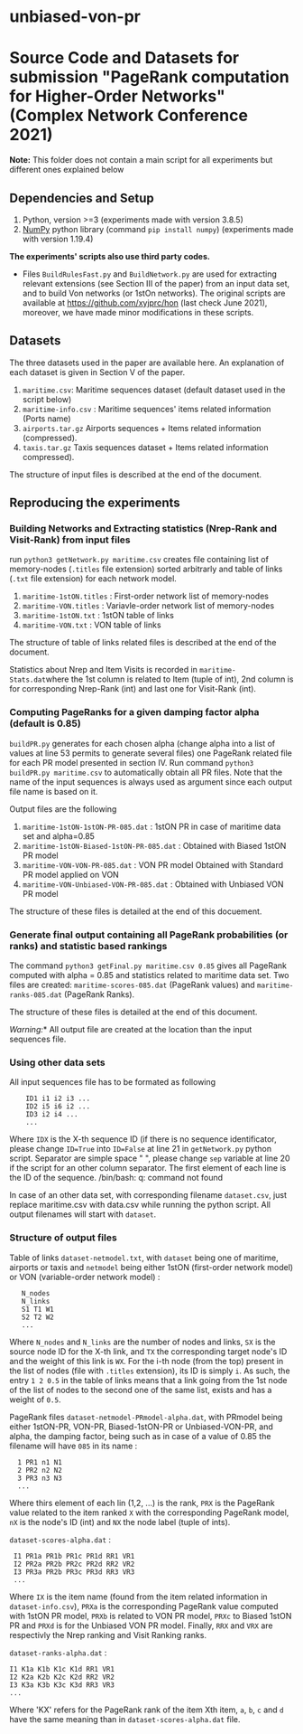 # unbiased-von-pr

# Source Code and Datasets for submission "PageRank computation for Higher-Order Networks" (Complex Network Conference 2021)

**Note:** This folder does not contain a main script for all experiments but different ones explained below 

## Dependencies and Setup

1. Python, version >=3 (experiments made with version 3.8.5)
2. [NumPy](https://numpy.org/) python library (command `pip install numpy`) (experiments made with version 1.19.4)

**The experiments' scripts also use third party codes.**

- Files `BuildRulesFast.py` and `BuildNetwork.py` are used for extracting relevant extensions (see Section III of the paper) from an input data set, and to build Von networks (or 1stOn networks). The original scripts are available at https://github.com/xyjprc/hon (last check June 2021), moreover, we have made minor modifications in these scripts.

## Datasets

The three datasets used in the paper are available here. An explanation of each dataset is given in Section V of the paper.

1. `maritime.csv`: Maritime sequences dataset (default dataset used in the script below)
2. `maritime-info.csv` : Maritime sequences' items related information (Ports name)
3. `airports.tar.gz` Airports sequences + Items related information (compressed). 
4. `taxis.tar.gz` Taxis sequences dataset + Items related information compressed). 

The structure of input files is described at the end of the document. 

## Reproducing the experiments

### Building Networks and Extracting statistics (Nrep-Rank and Visit-Rank) from input files

run `python3 getNetwork.py maritime.csv` creates file containing list of memory-nodes (`.titles` file extension) sorted arbitrarly and table of links (`.txt` file extension) for each network model.

1. `maritime-1stON.titles` : First-order network list of memory-nodes
2. `maritime-VON.titles` : Variavle-order network list of memory-nodes
3. `maritime-1stON.txt` : 1stON table of links
4. `maritime-VON.txt` : VON table of links

The structure of table of links related files is described at the end of the document.

Statistics about Nrep and Item Visits is recorded in `maritime-Stats.dat`where the 1st column is related to Item (tuple of int), 2nd column is for corresponding Nrep-Rank (int) and last one for Visit-Rank (int). 
### Computing PageRanks for a given damping factor alpha (default is 0.85)

`buildPR.py` generates for each chosen alpha (change alpha into a list of values at line 53 permits to generate several files) one PageRank related file for each PR model presented in section IV.
Run command `python3 buildPR.py maritime.csv` to automatically obtain all PR files. Note that the name of the input sequences is always used as argument since each output file name is based on it.

Output files are the following

1. `maritime-1stON-1stON-PR-085.dat` : 1stON PR in case of maritime data set and alpha=0.85
2. `maritime-1stON-Biased-1stON-PR-085.dat` : Obtained with Biased 1stON PR model
3. `maritime-VON-VON-PR-085.dat` : VON PR model Obtained with Standard PR model applied on VON
4. `maritime-VON-Unbiased-VON-PR-085.dat` : Obtained with Unbiased VON PR model

The structure of these files is detailed at the end of this docuement.

### Generate final output containing all PageRank probabilities (or ranks) and statistic based rankings

The command `python3 getFinal.py maritime.csv 0.85` gives all PageRank computed with alpha = 0.85 and statistics related to maritime data set. Two files are created: `maritime-scores-085.dat` (PageRank values) and `maritime-ranks-085.dat` (PageRank Ranks).

The structure of these files is detailed at the end of this document.

*Warning:** All output file are created at the location than the input sequences file.
### Using other data sets
All input sequences file has to be formated as following

        ID1 i1 i2 i3 ...
        ID2 i5 i6 i2 ...
        ID3 i2 i4 ...
        ...

Where `IDX` is the X-th sequence ID (if there is no sequence identificator, please change `ID=True` into `ID=False` at line 21 in `getNetwork.py` python script. Separator are simple space " ", please change `sep` variable at line 20 if the script for an other column separator. The first element of each line is the ID of the sequence.
/bin/bash: q: command not found

In case of an other data set, with corresponding filename `dataset.csv`, just replace maritime.csv with data.csv while running the python script. All output filenames will start with `dataset`.

### Structure of output files

Table of links `dataset-netmodel.txt`, with `dataset` being one of maritime, airports or taxis and `netmodel` being either 1stON (first-order network model) or VON (variable-order network model) :

       N_nodes
       N_links
       S1 T1 W1
       S2 T2 W2
       ...

Where `N_nodes` and `N_links` are the number of nodes and links, `SX` is the source node ID for the X-th link, and `TX` the corresponding target node's ID and the weight of this link is `WX`. For the i-th node (from the top) present in the list of nodes (file with `.titles` extension), its ID is simply `i`. As such, the entry `1 2 0.5` in the table of links means that a link going from the 1st node of the list of nodes to the second one of the same list, exists and has a weight of `0.5`.

PageRank files `dataset-netmodel-PRmodel-alpha.dat`, with PRmodel being either 1stON-PR, VON-PR, Biased-1stON-PR or Unbiased-VON-PR, and  alpha, the damping factor, being such as in case of a value of 0.85 the filename will have `085` in its name :

      1 PR1 n1 N1
      2 PR2 n2 N2
      3 PR3 n3 N3
      ...

Where thirs element of each lin (1,2, ...) is the rank, `PRX` is the PageRank value related to the item ranked `X` with the corresponding PageRank model, `nX` is the node's ID (int) and `NX` the node label (tuple of ints).

`dataset-scores-alpha.dat` :

     I1 PR1a PR1b PR1c PR1d RR1 VR1
     I2 PR2a PR2b PR2c PR2d RR2 VR2
     I3 PR3a PR2b PR3c PR3d RR3 VR3
     ...

Where `IX` is the item name (found from the item related information in `dataset-info.csv`), `PRXa` is the corresponding PageRank value computed with 1stON PR model, `PRXb` is related to VON PR model, `PRXc` to Biased 1stON PR and `PRXd` is for the Unbiased VON PR model. Finally, `RRX` and `VRX` are respectivly the Nrep ranking and Visit Ranking ranks.

`dataset-ranks-alpha.dat` :

    I1 K1a K1b K1c K1d RR1 VR1
    I2 K2a K2b K2c K2d RR2 VR2
    I3 K3a K3b K3c K3d RR3 VR3
    ...

Where 'KX' refers for the PageRank rank of the item Xth item, `a`, `b`, `c` and `d` have the same meaning than in `dataset-scores-alpha.dat` file.
